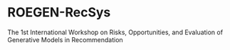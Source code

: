 # ROEGEN-RecSys
The 1st International Workshop on Risks, Opportunities, and Evaluation of Generative Models in Recommendation
